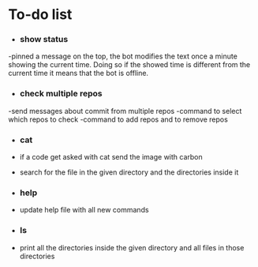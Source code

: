 # To-do list

- ### show status
-pinned a message on the top, the bot modifies the text
once a minute showing the current time. Doing so if
the showed time is different from the current time it
means that the bot is offline.

- ### check multiple repos
-send messages about commit from multiple repos
-command to select which repos to check 
-command to add repos and to remove repos 

- ### cat
- if a code get asked with cat send the image with carbon
- search for the file in the given directory and the directories inside it 

- ### help
- update help file with all new commands 

- ### ls 
- print all the directories inside the given directory and all files in those directories